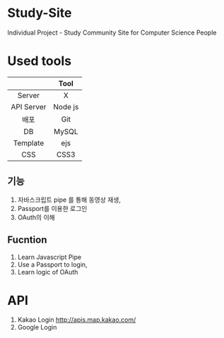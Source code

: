 # Study-Site
Individual Project - Study Community Site for Computer Science People

# Used tools
|  | Tool |
|:--------:|:--------:|
| Server | X |
| API Server | Node js |
| 배포 | Git |
| DB | MySQL |
| Template | ejs |
| CSS | CSS3 |

## 기능
1. 자바스크립트 pipe 를 통해 동영상 재생,
2. Passport를 이용한 로그인
3. OAuth의 이해

## Fucntion
1. Learn Javascript Pipe
2. Use a Passport to login,
3. Learn logic of OAuth

# API
1. Kakao Login http://apis.map.kakao.com/
2. Google Login 
